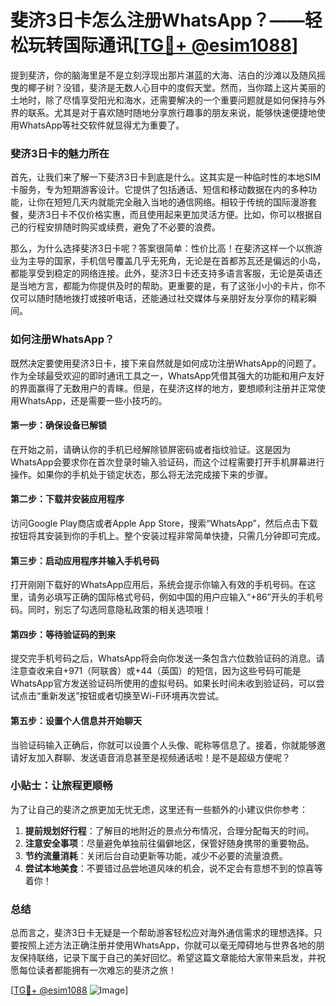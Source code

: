 # 斐济3日卡怎么注册WhatsApp？——轻松玩转国际通讯[[TG💪+ @esim1088](https://t.me/s/esim1088)]

提到斐济，你的脑海里是不是立刻浮现出那片湛蓝的大海、洁白的沙滩以及随风摇曳的椰子树？没错，斐济是无数人心目中的度假天堂。然而，当你踏上这片美丽的土地时，除了尽情享受阳光和海水，还需要解决的一个重要问题就是如何保持与外界的联系。尤其是对于喜欢随时随地分享旅行趣事的朋友来说，能够快速便捷地使用WhatsApp等社交软件就显得尤为重要了。

### 斐济3日卡的魅力所在

首先，让我们来了解一下斐济3日卡到底是什么。这其实是一种临时性的本地SIM卡服务，专为短期游客设计。它提供了包括通话、短信和移动数据在内的多种功能，让你在短短几天内就能完全融入当地的通信网络。相较于传统的国际漫游套餐，斐济3日卡不仅价格实惠，而且使用起来更加灵活方便。比如，你可以根据自己的行程安排随时购买或续费，避免了不必要的浪费。

那么，为什么选择斐济3日卡呢？答案很简单：性价比高！在斐济这样一个以旅游业为主导的国家，手机信号覆盖几乎无死角，无论是在首都苏瓦还是偏远的小岛，都能享受到稳定的网络连接。此外，斐济3日卡还支持多语言客服，无论是英语还是当地方言，都能为你提供及时的帮助。更重要的是，有了这张小小的卡片，你不仅可以随时随地拨打或接听电话，还能通过社交媒体与亲朋好友分享你的精彩瞬间。

### 如何注册WhatsApp？

既然决定要使用斐济3日卡，接下来自然就是如何成功注册WhatsApp的问题了。作为全球最受欢迎的即时通讯工具之一，WhatsApp凭借其强大的功能和用户友好的界面赢得了无数用户的青睐。但是，在斐济这样的地方，要想顺利注册并正常使用WhatsApp，还是需要一些小技巧的。

#### 第一步：确保设备已解锁

在开始之前，请确认你的手机已经解除锁屏密码或者指纹验证。这是因为WhatsApp会要求你在首次登录时输入验证码，而这个过程需要打开手机屏幕进行操作。如果你的手机处于锁定状态，那么将无法完成接下来的步骤。

#### 第二步：下载并安装应用程序

访问Google Play商店或者Apple App Store，搜索“WhatsApp”，然后点击下载按钮将其安装到你的手机上。整个安装过程非常简单快捷，只需几分钟即可完成。

#### 第三步：启动应用程序并输入手机号码

打开刚刚下载好的WhatsApp应用后，系统会提示你输入有效的手机号码。在这里，请务必填写正确的国际格式号码，例如中国的用户应输入“+86”开头的手机号码。同时，别忘了勾选同意隐私政策的相关选项哦！

#### 第四步：等待验证码的到来

提交完手机号码之后，WhatsApp将会向你发送一条包含六位数验证码的消息。请注意查收来自+971（阿联酋）或+44（英国）的短信，因为这些号码可能是WhatsApp官方发送验证码所使用的虚拟号码。如果长时间未收到验证码，可以尝试点击“重新发送”按钮或者切换至Wi-Fi环境再次尝试。

#### 第五步：设置个人信息并开始聊天

当验证码输入正确后，你就可以设置个人头像、昵称等信息了。接着，你就能够邀请好友加入群聊、发送语音消息甚至是视频通话啦！是不是超级方便呢？

### 小贴士：让旅程更顺畅

为了让自己的斐济之旅更加无忧无虑，这里还有一些额外的小建议供你参考：

1. **提前规划好行程**：了解目的地附近的景点分布情况，合理分配每天的时间。
2. **注意安全事项**：尽量避免单独前往偏僻地区，保管好随身携带的重要物品。
3. **节约流量消耗**：关闭后台自动更新等功能，减少不必要的流量浪费。
4. **尝试本地美食**：不要错过品尝地道风味的机会，说不定会有意想不到的惊喜等着你！

### 总结

总而言之，斐济3日卡无疑是一个帮助游客轻松应对海外通信需求的理想选择。只要按照上述方法正确注册并使用WhatsApp，你就可以毫无障碍地与世界各地的朋友保持联络，记录下属于自己的美好回忆。希望这篇文章能给大家带来启发，并祝愿每位读者都能拥有一次难忘的斐济之旅！

[[TG💪+ @esim1088](https://t.me/s/esim1088) ![Image](https://i.postimg.cc/4NQfJmqS/Snipaste-2025-05-13-00-14-12.png)]